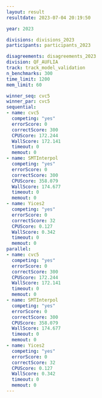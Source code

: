 ```yaml
---
layout: result
resultdate: 2023-07-04 20:19:50

year: 2023

divisions: divisions_2023
participants: participants_2023

disagreements: disagreements_2023
division: QF_AUFLIA
track: track_model_validation
n_benchmarks: 300
time_limit: 1200
mem_limit: 60

winner_seq: cvc5
winner_par: cvc5
sequential:
- name: cvc5
  competing: "yes"
  errorScore: 0
  correctScore: 300
  CPUScore: 172.244
  WallScore: 172.141
  timeout: 0
  memout: 0
- name: SMTInterpol
  competing: "yes"
  errorScore: 0
  correctScore: 300
  CPUScore: 358.079
  WallScore: 174.677
  timeout: 0
  memout: 0
- name: Yices2
  competing: "yes"
  errorScore: 0
  correctScore: 32
  CPUScore: 0.127
  WallScore: 0.342
  timeout: 0
  memout: 0
parallel:
- name: cvc5
  competing: "yes"
  errorScore: 0
  correctScore: 300
  CPUScore: 172.244
  WallScore: 172.141
  timeout: 0
  memout: 0
- name: SMTInterpol
  competing: "yes"
  errorScore: 0
  correctScore: 300
  CPUScore: 358.079
  WallScore: 174.677
  timeout: 0
  memout: 0
- name: Yices2
  competing: "yes"
  errorScore: 0
  correctScore: 32
  CPUScore: 0.127
  WallScore: 0.342
  timeout: 0
  memout: 0
---
```

